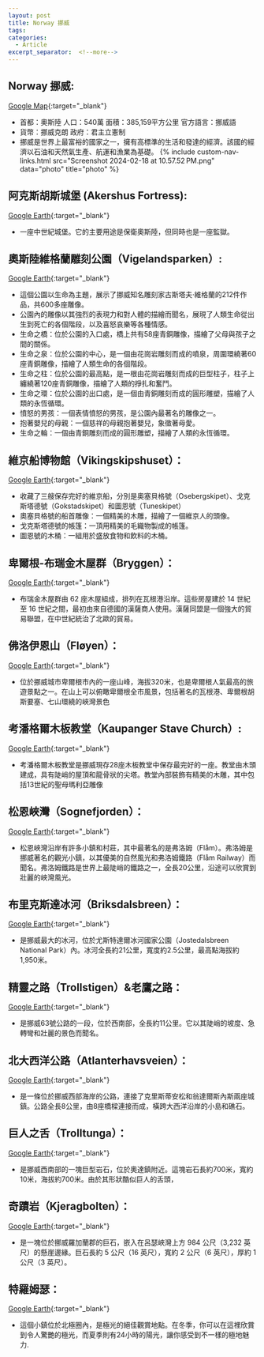 ```yaml
---
layout: post
title: Norway 挪威
tags: 
categories:
  - Article
excerpt_separator:  <!--more-->
---
```

## Norway 挪威: 
[Google Map](https://maps.app.goo.gl/ehQN2bmAGkTYqYq9A "google"){:target="_blank"} 
- 首都：奧斯陸 人口：540萬 面積：385,159平方公里 官方語言：挪威語 
- 貨幣：挪威克朗 政府：君主立憲制 
- 挪威是世界上最富裕的國家之一，擁有高標準的生活和發達的經濟。該國的經濟以石油和天然氣生產、航運和漁業為基礎。 
{% include custom-nav-links.html src="Screenshot 2024-02-18 at 10.57.52 PM.png" data="photo" title="photo" %} 

## 阿克斯胡斯城堡 (Akershus Fortress):
[Google Earth](hhttps://earth.google.com/web/@59.90607249,10.73685266,24.86688887a,1723.38263817d,35y,-42.01154935h,56.00731966t,0r/ "google"){:target="_blank"} 
- 一座中世紀城堡。它的主要用途是保衛奧斯陸，但同時也是一座監獄。 

## 奧斯陸維格蘭雕刻公園（Vigelandsparken）:
[Google Earth](https://earth.google.com/web/search/Vigelandsparken/@59.927029,10.700865,36.27825318a,1864.21844666d,35y,-42.01176359h,56.01018688t,-0r/ "google"){:target="_blank"} 
- 這個公園以生命為主題，展示了挪威知名雕刻家古斯塔夫·維格蘭的212件作品，共600多座雕像。
- 公園內的雕像以其強烈的表現力和對人體的描繪而聞名，展現了人類生命從出生到死亡的各個階段，以及喜怒哀樂等各種情感。
- 生命之橋：位於公園的入口處，橋上共有58座青銅雕像，描繪了父母與孩子之間的關係。
- 生命之泉：位於公園的中心，是一個由花崗岩雕刻而成的噴泉，周圍環繞著60座青銅雕像，描繪了人類生命的各個階段。
- 生命之柱：位於公園的最高點，是一根由花崗岩雕刻而成的巨型柱子，柱子上纏繞著120座青銅雕像，描繪了人類的掙扎和奮鬥。
- 生命之環：位於公園的出口處，是一個由青銅雕刻而成的圓形雕塑，描繪了人類的永恆循環。
- 憤怒的男孩：一個表情憤怒的男孩，是公園內最著名的雕像之一。
- 抱著嬰兒的母親：一個慈祥的母親抱著嬰兒，象徵著母愛。
- 生命之輪：一個由青銅雕刻而成的圓形雕塑，描繪了人類的永恆循環。

##  維京船博物館（Vikingskipshuset）：
[Google Earth](https://earth.google.com/web/@59.90480198,10.68466396,30.57502938a,1293.60245287d,35y,-42.00684328h,56.00593056t,-0r "google"){:target="_blank"} 
- 收藏了三艘保存完好的維京船，分別是奧塞貝格號（Osebergskipet）、戈克斯塔德號（Gokstadskipet）和圖恩號（Tuneskipet）
- 奧塞貝格號的船首雕像：一個精美的木雕，描繪了一個維京人的頭像。
- 戈克斯塔德號的帳篷：一頂用精美的毛織物製成的帳篷。
- 圖恩號的木桶：一組用於盛放食物和飲料的木桶。

## 卑爾根-布瑞金木屋群（Bryggen）：
[Google Earth](https://earth.google.com/web/@60.39866603,5.32331033,22.64722985a,838.52428871d,35y,-4.16603249h,71.63704164t,-0r/ "google"){:target="_blank"} 
- 布瑞金木屋群由 62 座木屋組成，排列在瓦根港沿岸。這些房屋建於 14 世紀至 16 世紀之間，最初由來自德國的漢薩商人使用。漢薩同盟是一個強大的貿易聯盟，在中世紀統治了北歐的貿易。

## 佛洛伊恩山（Fløyen）：
[Google Earth](https://earth.google.com/web/@60.3982505,5.3458519,392.20633117a,2331.86696465d,35y,-42h,56t,0r/ "google"){:target="_blank"} 
- 位於挪威城市卑爾根市內的一座山峰，海拔320米，也是卑爾根人氣最高的旅遊景點之一。在山上可以俯瞰卑爾根全市風景，包括著名的瓦根港、卑爾根胡斯要塞、七山環繞的峽灣景色

## 考潘格爾木板教堂（Kaupanger Stave Church）:
[Google Earth](https://earth.google.com/web/@61.18390361,7.23392281,39.42847403a,440.5858139d,35y,-54.95186321h,45.15012437t,0r/ "google"){:target="_blank"} 
- 考潘格爾木板教堂是挪威現存28座木板教堂中保存最完好的一座。教堂由木頭建成，具有陡峭的屋頂和龍骨狀的尖塔。教堂內部裝飾有精美的木雕，其中包括13世紀的聖母瑪利亞雕像

## 松恩峽灣（Sognefjorden）：
[Google Earth](https://earth.google.com/web/@61.16771719,6.54358332,20.46675686a,47080.29489642d,34.99989087y,10.73810245h,49.06352317t,360r/ "google"){:target="_blank"} 
- 松恩峽灣沿岸有許多小鎮和村莊，其中最著名的是弗洛姆（Flåm）。弗洛姆是挪威著名的觀光小鎮，以其優美的自然風光和弗洛姆鐵路（Flåm Railway）而聞名。弗洛姆鐵路是世界上最陡峭的鐵路之一，全長20公里，沿途可以欣賞到壯麗的峽灣風光。

## 布里克斯達冰河（Briksdalsbreen）：
[Google Earth](https://earth.google.com/web/@61.67042683,6.8198431,179.50901387a,10768.11908324d,35y,56.7226928h,48.55081044t,0r/ "google"){:target="_blank"} 
- 是挪威最大的冰河，位於尤斯特達爾冰河國家公園（Jostedalsbreen National Park）內。冰河全長約21公里，寬度約2.5公里，最高點海拔約1,950米。

## 精靈之路（Trollstigen）&老鷹之路：
[Google Earth](https://earth.google.com/web/@62.46012564,7.67003969,556.12036375a,2600.16711724d,35y,-42.02048325h,56.01597659t,-0r/ "google"){:target="_blank"} 
- 是挪威63號公路的一段，位於西南部，全長約11公里。它以其陡峭的坡度、急轉彎和壯麗的景色而聞名。

## 北大西洋公路（Atlanterhavsveien）：
[Google Earth](https://earth.google.com/web/@63.0166848,7.35344084,0.97464254a,4907.43167997d,35y,74.65764161h,68.83571026t,0r "google"){:target="_blank"} 
- 是一條位於挪威西部海岸的公路，連接了克里斯蒂安松和翁達爾斯內斯兩座城鎮。公路全長8公里，由8座橋樑連接而成，橫跨大西洋沿岸的小島和礁石。

## 巨人之舌（Trolltunga）：
[Google Earth](https://earth.google.com/web/@60.1332179,6.7545835,1178.18127512a,494.52248625d,35y,-42h,56t,0r/ "google"){:target="_blank"} 
- 是挪威西南部的一塊巨型岩石，位於奧達鎮附近。這塊岩石長約700米，寬約10米，海拔約700米。由於其形狀酷似巨人的舌頭，

## 奇蹟岩（Kjeragbolten）：
[Google Earth](https://earth.google.com/web/@59.04320615,6.55895027,0.4a,2000d,35y,-42h,56t,0r/ "google"){:target="_blank"} 
- 是一塊位於挪威羅加蘭郡的巨石，嵌入在呂瑟峽灣上方 984 公尺（3,232 英尺）的懸崖邊緣。巨石長約 5 公尺（16 英尺），寬約 2 公尺（6 英尺），厚約 1 公尺（3 英尺）。

## 特羅姆瑟：
[Google Earth](https://earth.google.com/web/@69.65666771,18.92217664,91.39266165a,7850.41904019d,35y,-42.08762896h,56.0436105t,0r/  "google"){:target="_blank"} 
- 這個小鎮位於北極圈內，是極光的絕佳觀賞地點。在冬季，你可以在這裡欣賞到令人驚艷的極光，而夏季則有24小時的陽光，讓你感受到不一樣的極地魅力.











